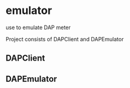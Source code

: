 # emulator

use to emulate DAP meter

Project consists of DAPClient and DAPEmulator

## DAPClient

## DAPEmulator
